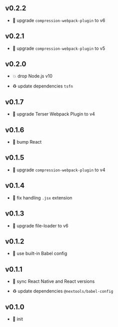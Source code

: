## v0.2.2

* 🐞 upgrade `compression-webpack-plugin` to v6

## v0.2.1

* 🐞 upgrade `compression-webpack-plugin` to v5

## v0.2.0

* 💥 drop Node.js v10

* ♻️ update dependencies `tsfn`

## v0.1.7

* 🐞 upgrade Terser Webpack Plugin to v4

## v0.1.6

* 🐞 bump React

## v0.1.5

* 🐞 upgrade `compression-webpack-plugin` to v4

## v0.1.4

* 🐞 fix handling `.jsx` extension

## v0.1.3

* 🐞 upgrade file-loader to v6

## v0.1.2

* 🐞 use built-in Babel config

## v0.1.1

* 🐞 sync React Native and React versions

* ♻️ update dependencies `@nextools/babel-config`

## v0.1.0

* 🐣 init
